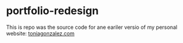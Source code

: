 # portfolio-redesign

This is repo was the source code for ane eariler versio of my personal website:  [toniagonzalez.com](https://toniagonzalez.com/)
